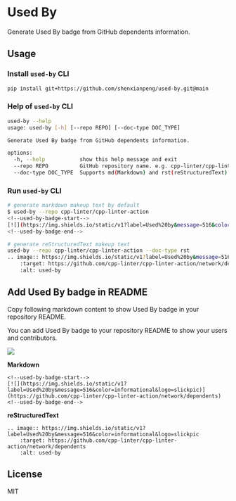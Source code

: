 # Used By

Generate Used By badge from GitHub dependents information.

## Usage

### Install `used-by` CLI

```bash
pip install git+https://github.com/shenxianpeng/used-by.git@main
```

### Help of `used-by` CLI

```bash
used-by --help
usage: used-by [-h] [--repo REPO] [--doc-type DOC_TYPE]

Generate Used By badge from GitHub dependents information.

options:
  -h, --help           show this help message and exit
  --repo REPO          GitHub repository name. e.g. cpp-linter/cpp-linter-action
  --doc-type DOC_TYPE  Supports md(Markdown) and rst(reStructuredText). Defaults to `md`.
```

### Run `used-by` CLI

```bash
# generate markdown makeup text by default
$ used-by --repo cpp-linter/cpp-linter-action
<!--used-by-badge-start-->
[![](https://img.shields.io/static/v1?label=Used%20by&message=516&color=informational&logo=slickpic)](https://github.com/cpp-linter/cpp-linter-action/network/dependents)
<!--used-by-badge-end-->

# generate reStructuredText makeup text
used-by --repo cpp-linter/cpp-linter-action --doc-type rst
.. image:: https://img.shields.io/static/v1?label=Used%20by&message=516&color=informational&logo=slickpic
    :target: https://github.com/cpp-linter/cpp-linter-action/network/dependents
    :alt: used-by
```

## Add Used By badge in README

Copy following markdown content to show Used By badge in your repository README.

You can add Used By badge to your repository README to show your users and contributors.

<!--used-by-badge-start-->
[![](https://img.shields.io/static/v1?label=Used%20by&message=516&color=informational&logo=slickpic)](https://github.com/cpp-linter/cpp-linter-action/network/dependents)
<!--used-by-badge-end-->

**Markdown**

```
<!--used-by-badge-start-->
[![](https://img.shields.io/static/v1?label=Used%20by&message=516&color=informational&logo=slickpic)](https://github.com/cpp-linter/cpp-linter-action/network/dependents)
<!--used-by-badge-end-->
```

**reStructuredText**

```
.. image:: https://img.shields.io/static/v1?label=Used%20by&message=516&color=informational&logo=slickpic
    :target: https://github.com/cpp-linter/cpp-linter-action/network/dependents
    :alt: used-by
```

## License

MIT
